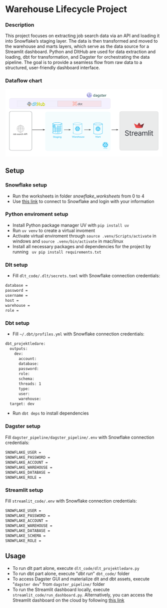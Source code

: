 # Warehouse Lifecycle Project
### Description
This project focuses on extracting job search data via an API and loading it into Snowflake’s staging layer. The data is then transformed and moved to the warehouse and marts layers, which serve as the data source for a Streamlit dashboard. Python and DltHub are used for data extraction and loading, dbt for transformation, and Dagster for orchestrating the data pipeline. The goal is to provide a seamless flow from raw data to a structured, user-friendly dashboard interface.

### Dataflow chart
![Dataflow](images/dataflow.png)

## Setup
### Snowflake setup
* Run the worksheets in folder *snowflake_worksheets* from 0 to 4
* Use [this link](https://vf10460.west-europe.azure.snowflakecomputing.com/) to connect to Snowflake and login with your information


### Python enviroment setup
* Install Python package manager UV with ```pip install uv```
* Run ```uv venv``` to create a virtual invoment
* Activate virtual enviroment through ``` source .venv/Scripts/activate ``` in windows and ``` source .venv/bin/activate ``` in mac/linux
* Install all necessary packages and dependencies for the project by running
``` uv pip install requirements.txt```

### Dlt setup
* Fill `dlt_code/.dlt/secrets.toml` with Snowflake connection credentials:
```
database = 
password = 
username = 
host = 
warehouse = 
role = 
```

### Dbt setup
* Fill `~/.dbt/profiles.yml` with Snowflake connection credentials:
```
dbt_projektledare:
  outputs:
    dev:
      account: 
      database: 
      password: 
      role: 
      schema: 
      threads: 1
      type: 
      user: 
      warehouse: 
  target: dev
```
* Run `dbt deps` to install dependencies

### Dagster setup
Fill `dagster_pipeline/dagster_pipeline/.env` with Snowflake connection credentials:
```
SNOWFLAKE_USER = 
SNOWFLAKE_PASSWORD = 
SNOWFLAKE_ACCOUNT = 
SNOWFLAKE_WAREHOUSE = 
SNOWFLAKE_DATABASE = 
SNOWFLAKE_ROLE = 
```

### Streamlit setup
Fill `streamlit_code/.env` with Snowflake connection credentials:
```
SNOWFLAKE_USER = 
SNOWFLAKE_PASSWORD = 
SNOWFLAKE_ACCOUNT = 
SNOWFLAKE_WAREHOUSE = 
SNOWFLAKE_DATABASE = 
SNOWFLAKE_SCHEMA = 
SNOWFLAKE_ROLE = 
```

## Usage
* To run dlt part alone, execute `dlt_code/dlt_projektledare.py`
* To run dbt part alone, execute "*dbt run*" `dbt_code/` folder
* To access Dagster GUI and materialize dlt and dbt assets, execute "`dagster dev`" from `dagster_pipeline/` folder
* To run the Streamlit dashboard locally, execute `streamlit_code/run_dashboard.py`. Alternatively, you can access the Streamlit dashboard on the cloud by following
[this link](https://johantokarskij-warehouse-lifecyc-streamlit-codedashboard-xa08u9.streamlit.app/)